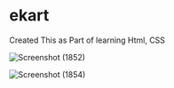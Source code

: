 # ekart
Created This as Part of learning Html, CSS

![Screenshot (1852)](https://user-images.githubusercontent.com/83219165/130789565-3d7411f6-0569-45e4-84de-e226a099d751.png)

![Screenshot (1854)](https://user-images.githubusercontent.com/83219165/130789591-ea583696-d3bc-4938-a8fc-6c55bda63b40.png)

